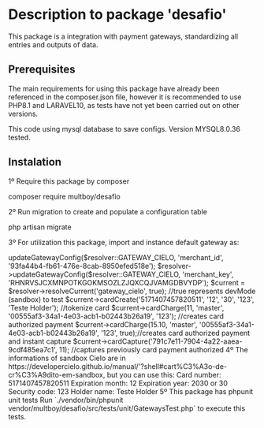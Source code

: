 # Description to package 'desafio'

This package is a integration with payment gateways, standardizing all entries and outputs of data.

## Prerequisites

The main requirements for using this package have already been referenced in the composer.json file, however it is recommended to use PHP8.1 and LARAVEL10, as tests have not yet been carried out on other versions.

This code using mysql database to save configs. Version MYSQL8.0.36 tested.

## Instalation

1º Require this package by composer

composer require multboy/desafio

2º Run migration to create and populate a configuration table

php artisan migrate

3º For utilization this package, import and instance default gateway as:

<?php

use multboy\desafio\GatewaysResolve;

$resolver = new GatewaysResolve();

//update gateway settings
$resolver->updateGatewayConfig($resolver::GATEWAY_CIELO, 'merchant_id', '93fa44b4-fb61-476e-8cab-8950efed518e');
$resolver->updateGatewayConfig($resolver::GATEWAY_CIELO, 'merchant_key', 'RHNRVSJCXMNPOTKGOKMSOZLZJQXCQJVAMGDBVYDP');

$current = $resolver->resolveCurrent('gateway_cielo', true); //true represents devMode (sandbox) to test

$current->cardCreate('5171407457820511', '12', '30', '123', 'Teste Holder'); //tokenize card
$current->cardCharge(11, 'master', '00555af3-34a1-4e03-acb1-b02443b26a19', '123'); //creates card authorized payment
$current->cardCharge(15.10, 'master', '00555af3-34a1-4e03-acb1-b02443b26a19', '123', true);//creates card authorized payment and instant capture
$current->cardCapture('791c7e11-7904-4a22-aaea-9cdf485ea7c1', 11); //captures previously card payment authorized

4º The informations of sandbox Cielo are in https://developercielo.github.io/manual/'?shell#cart%C3%A3o-de-cr%C3%A9dito-em-sandbox, but you can use this:

Card number: 5171407457820511
Expiration month: 12
Expiration year: 2030 or 30
Security code: 123
Holder name: Teste Holder

5º This package has phpunit unit tests

Run `./vendor/bin/phpunit vendor/multboy/desafio/src/tests/unit/GatewaysTest.php` to execute this tests.